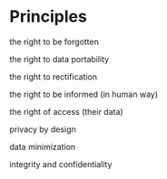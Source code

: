 # Principles

the right to be forgotten

the right to data portability

the right to rectification

 the right to be informed (in human way)

the right of access (their data)



privacy by design

data minimization

integrity and confidentiality